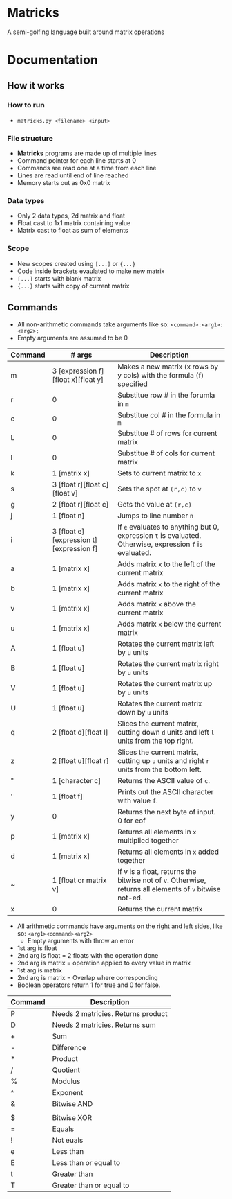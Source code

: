 # Matricks
A semi-golfing language built around matrix operations

# Documentation
## How it works
### How to run
 * `matricks.py <filename> <input>`

### File structure
* **Matricks** programs are made up of multiple lines
* Command pointer for each line starts at 0
* Commands are read one at a time from each line
* Lines are read until end of line reached
* Memory starts out as 0x0 matrix

### Data types
 * Only 2 data types, 2d matrix and float
 * Float cast to 1x1 matrix containing value
 * Matrix cast to float as sum of elements
### Scope
 * New scopes created using `[...]` or `{...}`
 * Code inside brackets evaulated to make new matrix
 * `[...]` starts with blank matrix
 * `{...}` starts with copy of current matrix
## Commands
 * All non-arithmetic commands take arguments like so: `<command>:<arg1>:<arg2>;`
  * Empty arguments are assumed to be 0

| Command  | # args | Description  |
|---|---|---|
| m  |  3 [expression f][float x][float y] | Makes a new matrix (x rows by y cols) with the formula (f) specified  |
| r  |  0 | Substitue row # in the forumla in `m` |
| c  |  0 | Substitue col # in the formula in `m`  |
| L  |  0 | Substitue # of rows for current matrix  |
| l  |  0 | Substitue # of cols for current matrix  |
| k  |  1 [matrix x] | Sets to current matrix to `x`  |
| s  |  3 [float r][float c][float v] |  Sets the spot at `(r,c)` to `v` |
| g  |  2 [float r][float c] |  Gets the value at `(r,c)` |
| j  |  1 [float n] | Jumps to line number `n`  |
| i  |  3 [float e][expression t][expression f] | If `e` evaluates to anything but 0, expression `t` is evaluated. Otherwise, expression `f` is evaluated.  |
| a  |  1 [matrix x] |  Adds matrix `x` to the left of the current matrix |
| b  |  1 [matrix x] |  Adds matrix `x` to the right of the current matrix |
| v  |  1 [matrix x] |  Adds matrix `x` above the current matrix |
| u  |  1 [matrix x] |  Adds matrix `x` below the current matrix |
| A  |  1 [float u] | Rotates the current matrix left by `u` units  |
| B  |  1 [float u] | Rotates the current matrix right by `u` units  |
| V  |  1 [float u] | Rotates the current matrix up by `u` units  |
| U  |  1 [float u] | Rotates the current matrix down by `u` units  |
| q  |  2 [float d][float l] |  Slices the current matrix, cutting down `d` units and left `l` units from the top right. |
| z  |  2 [float u][float r] |  Slices the current matrix, cutting up `u` units and right `r` units from the bottom left. |
| "  |  1 [character c] | Returns the ASCII value of `c`.  |
| '  |  1 [float f] | Prints out the ASCII character with value `f`.  |
| y  | 0 |  Returns the next byte of input. 0 for eof |
| p  | 1 [matrix x] | Returns all elements in `x` multiplied together |
| d  | 1 [matrix x] | Returns all elements in `x` added together |
| ~  | 1 [float or matrix v] | If v is a float, returns the bitwise not of `v`. Otherwise, returns all elements of `v` bitwise not-ed. |
| x  | 0 | Returns the current matrix |

* All arithmetic commands have arguments on the right and left sides, like so: `<arg1><command><arg2>`
  * Empty arguments with throw an error
* 1st arg is float
 * 2nd arg is float = 2 floats with the operation done
 * 2nd arg is matrix = operation applied to every value in matrix
* 1st arg is matrix
 * 2nd arg is matrix = Overlap where corresponding
* Boolean operators return 1 for true and 0 for false.
  
|  Command |  Description |
|---|---|
| P  |  Needs 2 matricies. Returns product |
| D  |  Needs 2 matricies. Returns sum |
| +  |  Sum |
| -  |  Difference |
| *  |  Product |
| /  |  Quotient |
| %  |  Modulus |
| ^  |  Exponent |
| &  |  Bitwise AND |
| |  |  Bitwise OR |
| $  |  Bitwise XOR |
| =  |  Equals |
| !  |  Not euals |
| e  |  Less than |
| E  |  Less than or equal to |
| t  |  Greater than |
| T  |  Greater than or equal to |
